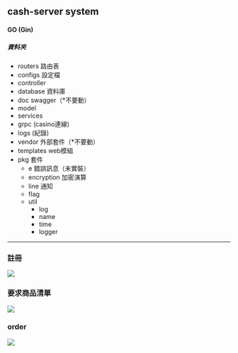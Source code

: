 ## cash-server system 
#### GO (Gin) 
##### 資料夾
- routers 路由表
- configs 設定檔
- controller 
- database 資料庫
- doc swagger（*不要動）
- model  
- services
- grpc (casino連線)
- logs (紀錄)
- vendor 外部套件（*不要動）
- templates web模組
- pkg 套件
    - e  錯誤訊息（未實裝）
    - encryption  加密演算
    - line  通知
    - flag  
    - util  
      - log
      - name
      - time
      - logger
- - - 

### 註冊

[![](https://mermaid.ink/img/eyJjb2RlIjoic2VxdWVuY2VEaWFncmFtXG5cdHJlY3QgcmdiKDIxMCwgMjU1LCAyNDApXG5cdE5vdGUgcmlnaHQgb2YgV2ViX1NlcnZlcjogUmVnaXN0ZXJlZCAoL2FkbWluL3JlZ2lzdGVyKVxuXHRXZWJfU2VydmVyLT4-K0Nhc2hfU2VydmVyOiBuYW1lICwgYWNjb3VudCAsIHBhc3N3b3JkXG5cdENhc2hfU2VydmVyLS0-PitXZWJfU2VydmVyOiBUb2tlbiAsIFRva2VuU2VjcmV0XG5cdGVuZFxuXG5cblxuIiwibWVybWFpZCI6eyJ0aGVtZSI6ImZvcmVzdCJ9LCJ1cGRhdGVFZGl0b3IiOmZhbHNlfQ)](https://mermaid-js.github.io/mermaid-live-editor/#/edit/eyJjb2RlIjoic2VxdWVuY2VEaWFncmFtXG5cdHJlY3QgcmdiKDIxMCwgMjU1LCAyNDApXG5cdE5vdGUgcmlnaHQgb2YgV2ViX1NlcnZlcjogUmVnaXN0ZXJlZCAoL2FkbWluL3JlZ2lzdGVyKVxuXHRXZWJfU2VydmVyLT4-K0Nhc2hfU2VydmVyOiBuYW1lICwgYWNjb3VudCAsIHBhc3N3b3JkXG5cdENhc2hfU2VydmVyLS0-PitXZWJfU2VydmVyOiBUb2tlbiAsIFRva2VuU2VjcmV0XG5cdGVuZFxuXG5cblxuIiwibWVybWFpZCI6eyJ0aGVtZSI6ImZvcmVzdCJ9LCJ1cGRhdGVFZGl0b3IiOmZhbHNlfQ)

### 要求商品清單

[![](https://mermaid.ink/img/eyJjb2RlIjoic2VxdWVuY2VEaWFncmFtXG5cblx0cmVjdCByZ2IoMjEwLCAyNTUsIDI0MClcblx0Tm90ZSByaWdodCBvZiBXZWJfU2VydmVyOiBHZXQgSXRlbSBsaXN0IFxuXHRXZWJfU2VydmVyLT4-K0Nhc2hfU2VydmVyOiBUb2tlbiBcblx0XHRcdHJlY3QgcmdiKDIxLCAyNTUsIDI0MClcblx0XHRcdFx0XHROb3RlIHJpZ2h0IG9mIENhc2hfU2VydmVyOiBHUlBDXG5cdFx0XHRcdFx0Q2FzaF9TZXJ2ZXItLT4-K0dhbWVfU2VydmVyOiAgR2V0IEl0ZW0gbGlzdFxuXHRcdFx0XHRcdEdhbWVfU2VydmVyLS0-PitDYXNoX1NlcnZlcjogUmVzcCBsaXN0XG5cdFx0XHRlbmRcblx0XHRcdFx0Q2FzaF9TZXJ2ZXItLT4-K1dlYl9TZXJ2ZXI6IHJldHVybiBsaXN0XG5cdGVuZFxuXG5cbiIsIm1lcm1haWQiOnsidGhlbWUiOiJmb3Jlc3QifSwidXBkYXRlRWRpdG9yIjpmYWxzZX0)](https://mermaid-js.github.io/mermaid-live-editor/#/edit/eyJjb2RlIjoic2VxdWVuY2VEaWFncmFtXG5cblx0cmVjdCByZ2IoMjEwLCAyNTUsIDI0MClcblx0Tm90ZSByaWdodCBvZiBXZWJfU2VydmVyOiBHZXQgSXRlbSBsaXN0IFxuXHRXZWJfU2VydmVyLT4-K0Nhc2hfU2VydmVyOiBUb2tlbiBcblx0XHRcdHJlY3QgcmdiKDIxLCAyNTUsIDI0MClcblx0XHRcdFx0XHROb3RlIHJpZ2h0IG9mIENhc2hfU2VydmVyOiBHUlBDXG5cdFx0XHRcdFx0Q2FzaF9TZXJ2ZXItLT4-K0dhbWVfU2VydmVyOiAgR2V0IEl0ZW0gbGlzdFxuXHRcdFx0XHRcdEdhbWVfU2VydmVyLS0-PitDYXNoX1NlcnZlcjogUmVzcCBsaXN0XG5cdFx0XHRlbmRcblx0XHRcdFx0Q2FzaF9TZXJ2ZXItLT4-K1dlYl9TZXJ2ZXI6IHJldHVybiBsaXN0XG5cdGVuZFxuXG5cbiIsIm1lcm1haWQiOnsidGhlbWUiOiJmb3Jlc3QifSwidXBkYXRlRWRpdG9yIjpmYWxzZX0)

###  order

[![](https://mermaid.ink/img/eyJjb2RlIjoic2VxdWVuY2VEaWFncmFtXG5cblx0cmVjdCByZ2IoMjEwLCAyNTUsIDI0MClcblx0Tm90ZSByaWdodCBvZiBXZWJfU2VydmVyOiBidXkgb3JkZXIoL015Y2FyZC8xMjMpXG5cdFdlYl9TZXJ2ZXItPj4rQ2FzaF9TZXJ2ZXI6IFRva2VuICwgSXRlbSBJRCAsIFVzZXJJRFxuXHRcdFx0XHRyZWN0IHJnYigyMzAsIDIzNSwgMjEwKVxuXHRcdFx0XHRcdE5vdGUgcmlnaHQgb2YgQ2FzaF9TZXJ2ZXI6IOeiuuiqjeW4s-iZn-WtmOWcqFxuXHRcdFx0XHRcdENhc2hfU2VydmVyLS0-PitHYW1lX1NlcnZlcjogIGNoZWNrIFVzZXJJRFxuXHRcdFx0XHRcdEdhbWVfU2VydmVyLS0-PitDYXNoX1NlcnZlcjogUmVzcCBUL0Zcblx0XHRcdGVuZFxuXHRcdFx0XHRDYXNoX1NlcnZlci0tPj4rV2ViX1NlcnZlcjogPEZhbHNlPiByZXR1cm4gTm9cblx0XHRcdFx0Q2FzaF9TZXJ2ZXItPj4rT3RoZW5QYXlfU2VydmVyOiAgcG9zdCAgMy4xXG5cdFx0XHRcdE90aGVuUGF5X1NlcnZlci0tPj4rQ2FzaF9TZXJ2ZXI6ICBBdXRoQ29kZSBcblx0XHRcdFx0Q2FzaF9TZXJ2ZXItLT4-K1dlYl9TZXJ2ZXI6ICBSZWRpcmVjdF91cmwgKyBBdXRoQ29kZSBcblx0XHRcdFx0V2ViX1NlcnZlci0-PitPdGhlblBheV9TZXJ2ZXI6ICBHZXQgV2ViIDMuMlxuXHRcdFx0XHRPdGhlblBheV9TZXJ2ZXItLT4-K090aGVuUGF5X1NlcnZlcjogIHdlYiDmtojosrvkuqTmmJNcblx0XHRcdFx0T3RoZW5QYXlfU2VydmVyLS0-PitDYXNoX1NlcnZlcjogIDMuMSAgRmFjUmV0dXJuVVJMXG5cdFx0XHRcdENhc2hfU2VydmVyLS0-PitPdGhlblBheV9TZXJ2ZXI6ICBwb3N0IEF1dGhDb2RlICAzLjMgXG5cdFx0XHRcdE90aGVuUGF5X1NlcnZlci0tPj4rQ2FzaF9TZXJ2ZXI6ICBtc2cgXG5cdFx0XHRcdENhc2hfU2VydmVyLS0-PitPdGhlblBheV9TZXJ2ZXI6ICBwb3N0IEF1dGhDb2RlICAzLjRcblx0XHRcdFx0T3RoZW5QYXlfU2VydmVyLS0-PitDYXNoX1NlcnZlcjogIG1zZyBcblx0XHRcdFx0cmVjdCByZ2IoMjMwLCAyMzUsIDIxMClcblx0XHRcdFx0XHROb3RlIHJpZ2h0IG9mIENhc2hfU2VydmVyOiDnmbzpgIHllYblk4Hkv6Hku7Zcblx0XHRcdFx0XHRDYXNoX1NlcnZlci0tPj4rR2FtZV9TZXJ2ZXI6ICBQT1NUIFVzZXJJRFxuXHRcdFx0XHRcdEdhbWVfU2VydmVyLS0-PitDYXNoX1NlcnZlcjogUmVzcCBUL0Zcblx0XHRcdFx0ZW5kXG5cdFx0XHRcdENhc2hfU2VydmVyLS0-PitXZWJfU2VydmVyOiByZXR1cm4gaXNPS1xuXHRlbmRcbiIsIm1lcm1haWQiOnsidGhlbWUiOiJmb3Jlc3QifSwidXBkYXRlRWRpdG9yIjpmYWxzZX0)](https://mermaid-js.github.io/mermaid-live-editor/#/edit/eyJjb2RlIjoic2VxdWVuY2VEaWFncmFtXG5cblx0cmVjdCByZ2IoMjEwLCAyNTUsIDI0MClcblx0Tm90ZSByaWdodCBvZiBXZWJfU2VydmVyOiBidXkgb3JkZXIoL015Y2FyZC8xMjMpXG5cdFdlYl9TZXJ2ZXItPj4rQ2FzaF9TZXJ2ZXI6IFRva2VuICwgSXRlbSBJRCAsIFVzZXJJRFxuXHRcdFx0XHRyZWN0IHJnYigyMzAsIDIzNSwgMjEwKVxuXHRcdFx0XHRcdE5vdGUgcmlnaHQgb2YgQ2FzaF9TZXJ2ZXI6IOeiuuiqjeW4s-iZn-WtmOWcqFxuXHRcdFx0XHRcdENhc2hfU2VydmVyLS0-PitHYW1lX1NlcnZlcjogIGNoZWNrIFVzZXJJRFxuXHRcdFx0XHRcdEdhbWVfU2VydmVyLS0-PitDYXNoX1NlcnZlcjogUmVzcCBUL0Zcblx0XHRcdGVuZFxuXHRcdFx0XHRDYXNoX1NlcnZlci0tPj4rV2ViX1NlcnZlcjogPEZhbHNlPiByZXR1cm4gTm9cblx0XHRcdFx0Q2FzaF9TZXJ2ZXItPj4rT3RoZW5QYXlfU2VydmVyOiAgcG9zdCAgMy4xXG5cdFx0XHRcdE90aGVuUGF5X1NlcnZlci0tPj4rQ2FzaF9TZXJ2ZXI6ICBBdXRoQ29kZSBcblx0XHRcdFx0Q2FzaF9TZXJ2ZXItLT4-K1dlYl9TZXJ2ZXI6ICBSZWRpcmVjdF91cmwgKyBBdXRoQ29kZSBcblx0XHRcdFx0V2ViX1NlcnZlci0-PitPdGhlblBheV9TZXJ2ZXI6ICBHZXQgV2ViIDMuMlxuXHRcdFx0XHRPdGhlblBheV9TZXJ2ZXItLT4-K090aGVuUGF5X1NlcnZlcjogIHdlYiDmtojosrvkuqTmmJNcblx0XHRcdFx0T3RoZW5QYXlfU2VydmVyLS0-PitDYXNoX1NlcnZlcjogIDMuMSAgRmFjUmV0dXJuVVJMXG5cdFx0XHRcdENhc2hfU2VydmVyLS0-PitPdGhlblBheV9TZXJ2ZXI6ICBwb3N0IEF1dGhDb2RlICAzLjMgXG5cdFx0XHRcdE90aGVuUGF5X1NlcnZlci0tPj4rQ2FzaF9TZXJ2ZXI6ICBtc2cgXG5cdFx0XHRcdENhc2hfU2VydmVyLS0-PitPdGhlblBheV9TZXJ2ZXI6ICBwb3N0IEF1dGhDb2RlICAzLjRcblx0XHRcdFx0T3RoZW5QYXlfU2VydmVyLS0-PitDYXNoX1NlcnZlcjogIG1zZyBcblx0XHRcdFx0cmVjdCByZ2IoMjMwLCAyMzUsIDIxMClcblx0XHRcdFx0XHROb3RlIHJpZ2h0IG9mIENhc2hfU2VydmVyOiDnmbzpgIHllYblk4Hkv6Hku7Zcblx0XHRcdFx0XHRDYXNoX1NlcnZlci0tPj4rR2FtZV9TZXJ2ZXI6ICBQT1NUIFVzZXJJRFxuXHRcdFx0XHRcdEdhbWVfU2VydmVyLS0-PitDYXNoX1NlcnZlcjogUmVzcCBUL0Zcblx0XHRcdFx0ZW5kXG5cdFx0XHRcdENhc2hfU2VydmVyLS0-PitXZWJfU2VydmVyOiByZXR1cm4gaXNPS1xuXHRlbmRcbiIsIm1lcm1haWQiOnsidGhlbWUiOiJmb3Jlc3QifSwidXBkYXRlRWRpdG9yIjpmYWxzZX0)
